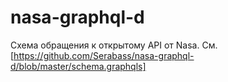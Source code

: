 # nasa-graphql-d

Схема обращения к открытому API от Nasa. См. [https://github.com/Serabass/nasa-graphql-d/blob/master/schema.graphqls]
